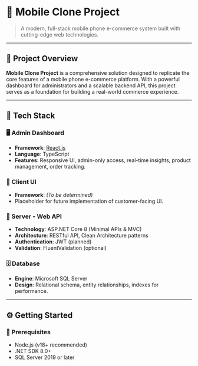 # 📱 Mobile Clone Project

> A modern, full-stack mobile phone e-commerce system built with cutting-edge web technologies.

---

## 🧩 Project Overview

**Mobile Clone Project** is a comprehensive solution designed to replicate the core features of a mobile phone e-commerce platform. With a powerful dashboard for administrators and a scalable backend API, this project serves as a foundation for building a real-world commerce experience.

---

## 🚀 Tech Stack

### 🖥️ Admin Dashboard
- **Framework**: [React.js](https://react.dev/)
- **Language**: TypeScript
- **Features**: Responsive UI, admin-only access, real-time insights, product management, order tracking.

### 📲 Client UI
- **Framework**: _(To be determined)_
- Placeholder for future implementation of customer-facing UI.

### 🔧 Server - Web API
- **Technology**: ASP.NET Core 8 (Minimal APIs & MVC)
- **Architecture**: RESTful API, Clean Architecture patterns
- **Authentication**: JWT (planned)
- **Validation**: FluentValidation (optional)

### 🗄️ Database
- **Engine**: Microsoft SQL Server
- **Design**: Relational schema, entity relationships, indexes for performance.

---

## ⚙️ Getting Started

### 🔨 Prerequisites

- Node.js (v18+ recommended)
- .NET SDK 8.0+
- SQL Server 2019 or later
